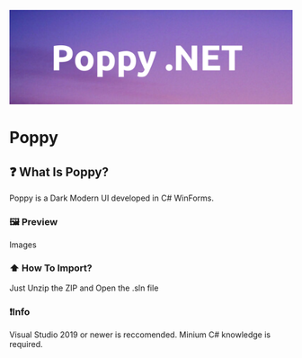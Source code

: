 ![Poppy](https://raw.githubusercontent.com/WolfHex/Poppy/main/Poppy.png)
# Poppy

## ❓ What Is Poppy?
Poppy is a Dark Modern UI developed in C# WinForms. 

### 🖼️ Preview
Images

### ⬆️ How To Import?
Just Unzip the ZIP and Open the .sln file

### ❗Info
Visual Studio 2019 or newer is reccomended.
Minium C# knowledge is required.


